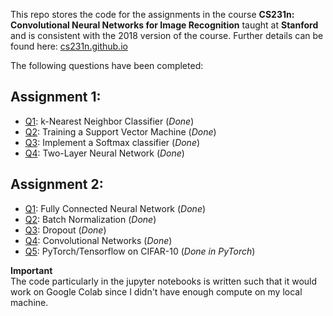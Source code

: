 This repo stores the code for the assignments in the course **CS231n: Convolutional Neural Networks for Image Recognition** taught at **Stanford** and is consistent with the 2018 version of the course. Further details can be found here: [cs231n.github.io](https://cs231n.github.io)  
  
The following questions have been completed:  
## Assignment 1:  
* [Q1](https://github.com/piyushrj/deep_learn/blob/master/assignment1/knn.ipynb): k-Nearest Neighbor Classifier (*Done*)  
* [Q2](https://github.com/piyushrj/deep_learn/blob/master/assignment1/svm.ipynb): Training a Support Vector Machine (*Done*)  
* [Q3](https://github.com/piyushrj/deep_learn/blob/master/assignment1/softmax.ipynb): Implement a Softmax classifier (*Done*)  
* [Q4](https://github.com/piyushrj/deep_learn/blob/master/assignment1/two_layer_net.ipynb): Two-Layer Neural Network (*Done*)  
  
## Assignment 2:
* [Q1](https://github.com/piyushrj/deep_learn/blob/master/assignment2_v2/FullyConnectedNets.ipynb): Fully Connected Neural Network (*Done*)  
* [Q2](https://github.com/piyushrj/deep_learn/blob/master/assignment2_v2/BatchNormalization.ipynb): Batch Normalization (*Done*)  
* [Q3](https://github.com/piyushrj/deep_learn/blob/master/assignment2_v2/Dropout.ipynb): Dropout (*Done*)  
* [Q4](https://github.com/piyushrj/deep_learn/blob/master/assignment2_v2/ConvolutionalNetworks.ipynb): Convolutional Networks (*Done*)  
* [Q5](https://github.com/piyushrj/deep_learn/blob/master/assignment2_v2/PyTorch.ipynb): PyTorch/Tensorflow on CIFAR-10 (*Done in PyTorch*)  
  
  
**Important**  
The code particularly in the jupyter notebooks is written such that it would work on Google Colab since I didn't have enough compute on my local machine.  